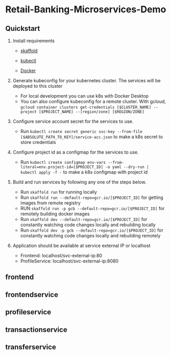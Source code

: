 # Retail-Banking-Microservices-Demo

## Quickstart

1. Install requirements

   - [skaffold](https://skaffold.dev/docs/install/)

   - [kubectl](https://kubernetes.io/docs/tasks/tools/install-kubectl/)
   - [Docker](https://docs.docker.com/v17.12/install/)
2. Generate kubeconfig for your kubernetes cluster. The services will be deployed to this cluster
   - For local development you can use k8s with Docker Desktop
   - You can also configure kubeconfig for a remote cluster. With gcloud, `gcloud container clusters get-credentials [$CLUSTER_NAME] --project [$PROJECT_NAME] --[region/zone] [$REGION/ZONE]`
3. Configure service account secret for the services to use.
   - Run `kubectl create secret generic svc-key --from-file [$ABSOLUTE_PATH_TO_KEY]/service-acc.json` to make a k8s secret to store credentials
4. Configure project id as a configmap for the services to use.
   - Run `kubectl create configmap env-vars --from-literal=env.project-id=[$PROJECT_ID] -o yaml --dry-run | kubectl apply -f -` to make a k8s configmap with project id
5. Build and run services by following any one of the steps below.
   - Run `skaffold run` for running locally
   - Run `skaffold run --default-repo=gcr.io/[$PROJECT_ID]` for getting images from remote registry
   - RUN `skaffold run -p gcb --default-repo=gcr.io/[$PROJECT_ID]` for remotely building docker images
   - Run `skaffold dev --default-repo=gcr.io/[$PROJECT_ID]` for constantly watching code changes locally and rebuilding locally
   - Run `skaffold dev -p gcb --default-repo=gcr.io/[$PROJECT_ID]` for constantly watching code changes locally and rebuilding remotely

6. Application should be available at service external IP or localhost
   - Frontend: localhost/svc-external-ip:80
   - ProfileService: localhost/svc-external-ip:8080

## frontend

## frontendservice

## profileservice

## transactionservice

## transferservice